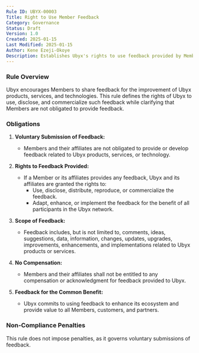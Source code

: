 ```yaml
---
Rule ID: UBYX-00003
Title: Right to Use Member Feedback
Category: Governance
Status: Draft
Version: 1.0
Created: 2025-01-15
Last Modified: 2025-01-15
Author: Kene Ezeji-Okoye
Description: Establishes Ubyx's rights to use feedback provided by Members or their affiliates.
---
```


### Rule Overview
Ubyx encourages Members to share feedback for the improvement of Ubyx products, services, and technologies. This rule defines the rights of Ubyx to use, disclose, and commercialize such feedback while clarifying that Members are not obligated to provide feedback.

### Obligations

1. **Voluntary Submission of Feedback:**
   - Members and their affiliates are not obligated to provide or develop feedback related to Ubyx products, services, or technology.

2. **Rights to Feedback Provided:**
   - If a Member or its affiliates provides any feedback, Ubyx and its affiliates are granted the rights to:
     - Use, disclose, distribute, reproduce, or commercialize the feedback.
     - Adapt, enhance, or implement the feedback for the benefit of all participants in the Ubyx network.

3. **Scope of Feedback:**
   - Feedback includes, but is not limited to, comments, ideas, suggestions, data, information, changes, updates, upgrades, improvements, enhancements, and implementations related to Ubyx products or services.

4. **No Compensation:**
   - Members and their affiliates shall not be entitled to any compensation or acknowledgment for feedback provided to Ubyx.

5. **Feedback for the Common Benefit:**
   - Ubyx commits to using feedback to enhance its ecosystem and provide value to all Members, customers, and partners.

### Non-Compliance Penalties
This rule does not impose penalties, as it governs voluntary submissions of feedback.
